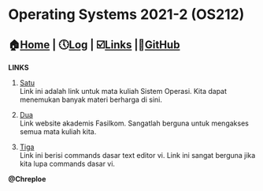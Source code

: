 # Operating Systems 2021-2 (OS212)
## :house:[Home](index.md) | :clock5:[Log](https://chreploe.github.io/os212/TXT/mylog.txt) | :ballot_box_with_check:[Links](links.md) |:diamond_shape_with_a_dot_inside:[GitHub](https://github.com/Chreploe/os212)

**LINKS**
1. [Satu](https://os.vslm.org)<br>
Link ini adalah link untuk mata kuliah Sistem Operasi.
Kita dapat menemukan banyak materi berharga di sini.

2. [Dua](https://scele.cs.ui.ac.id)<br>
Link website akademis Fasilkom. 
Sangatlah berguna untuk mengakses semua mata kuliah kita.

3. [Tiga](https://cs.colosate.edu/helpdocs/vi.html)<br>
Link ini berisi commands dasar text editor vi.
Link ini sangat berguna jika kita lupa commands dasar vi. 

**@Chreploe**
